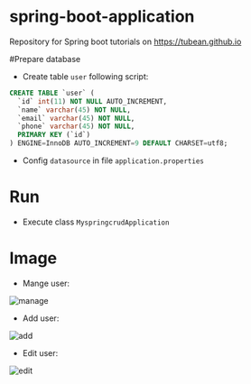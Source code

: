 # spring-boot-application
Repository for Spring boot tutorials on https://tubean.github.io

#Prepare database
- Create table `user` following script:
```sql
CREATE TABLE `user` (
  `id` int(11) NOT NULL AUTO_INCREMENT,
  `name` varchar(45) NOT NULL,
  `email` varchar(45) NOT NULL,
  `phone` varchar(45) NOT NULL,
  PRIMARY KEY (`id`)
) ENGINE=InnoDB AUTO_INCREMENT=9 DEFAULT CHARSET=utf8;

```
- Config `datasource` in file `application.properties`

# Run

- Execute class `MyspringcrudApplication`

# Image

- Mange user:

![manage](https://res.cloudinary.com/deop9ytsv/image/upload/v1542364169/Screen_Shot_2018-11-16_at_5.09.53_PM.png)

- Add user:

![add](https://res.cloudinary.com/deop9ytsv/image/upload/v1542364170/Screen_Shot_2018-11-16_at_5.10.15_PM.png)

- Edit user:

![edit](https://res.cloudinary.com/deop9ytsv/image/upload/v1542364169/Screen_Shot_2018-11-16_at_5.10.05_PM.png)
